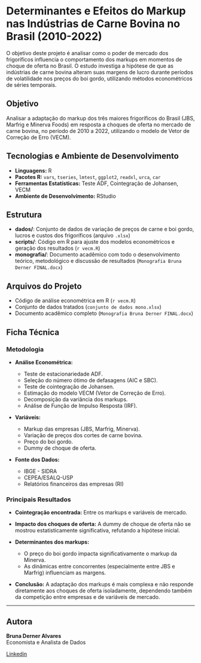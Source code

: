 # Determinantes e Efeitos do Markup nas Indústrias de Carne Bovina no Brasil (2010-2022)

O objetivo deste projeto é analisar como o poder de mercado dos frigoríficos influencia o comportamento dos markups em momentos de choque de oferta no Brasil. O estudo investiga a hipótese de que as indústrias de carne bovina alteram suas margens de lucro durante períodos de volatilidade nos preços do boi gordo, utilizando métodos econométricos de séries temporais.

## Objetivo

Analisar a adaptação do markup dos três maiores frigoríficos do Brasil (JBS, Marfrig e Minerva Foods) em resposta a choques de oferta no mercado de carne bovina, no período de 2010 a 2022, utilizando o modelo de Vetor de Correção de Erro (VECM).

## Tecnologias e Ambiente de Desenvolvimento

- **Linguagens:** R
- **Pacotes R:** `vars`, `tseries`, `lmtest`, `ggplot2`, `readxl`, `urca`, `car`
- **Ferramentas Estatísticas:** Teste ADF, Cointegração de Johansen, VECM
- **Ambiente de Desenvolvimento:** RStudio

## Estrutura

- **dados/**: Conjunto de dados de variação de preços de carne e boi gordo, lucros e custos dos frigoríficos (arquivo `.xlsx`)
- **scripts/**: Código em R para ajuste dos modelos econométricos e geração dos resultados (`r vecm.R`)
- **monografia/**: Documento acadêmico com todo o desenvolvimento teórico, metodológico e discussão de resultados (`Monografia Bruna Derner FINAL.docx`)

## Arquivos do Projeto

- Código de análise econométrica em R (`r vecm.R`)
- Conjunto de dados tratados (`conjunto de dados mono.xlsx`)
- Documento acadêmico completo (`Monografia Bruna Derner FINAL.docx`)

## Ficha Técnica

### Metodologia

- **Análise Econométrica:**
  - Teste de estacionariedade ADF.
  - Seleção do número ótimo de defasagens (AIC e SBC).
  - Teste de cointegração de Johansen.
  - Estimação do modelo VECM (Vetor de Correção de Erro).
  - Decomposição da variância dos markups.
  - Análise de Função de Impulso Resposta (IRF).

- **Variáveis:**
  - Markup das empresas (JBS, Marfrig, Minerva).
  - Variação de preços dos cortes de carne bovina.
  - Preço do boi gordo.
  - Dummy de choque de oferta.

- **Fonte dos Dados:**
  - IBGE - SIDRA
  - CEPEA/ESALQ-USP
  - Relatórios financeiros das empresas (RI)

### Principais Resultados

- **Cointegração encontrada:** Entre os markups e variáveis de mercado.
- **Impacto dos choques de oferta:** A dummy de choque de oferta não se mostrou estatisticamente significativa, refutando a hipótese inicial.
- **Determinantes dos markups:** 
  - O preço do boi gordo impacta significativamente o markup da Minerva.
  - As dinâmicas entre concorrentes (especialmente entre JBS e Marfrig) influenciam as margens.

- **Conclusão:** A adaptação dos markups é mais complexa e não responde diretamente aos choques de oferta isoladamente, dependendo também da competição entre empresas e de variáveis de mercado.

---

## Autora

**Bruna Derner Alvares**  
Economista e Analista de Dados 

[Linkedin](https://www.linkedin.com/in/bruna-derner/)

